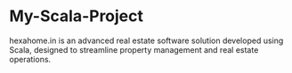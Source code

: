 # My-Scala-Project
hexahome.in is an advanced real estate software solution developed using Scala, designed to streamline property management and real estate operations.
